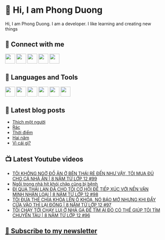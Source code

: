 # 👋 Hi, I am Phong Duong

Hi, I am Phong Duong. I am a developer. I like learning and creating new things

## 🔗 Connect with me
[<img height="32" width="32" src="https://cdn.jsdelivr.net/npm/simple-icons@v3/icons/youtube.svg" />](https://www.youtube.com/channel/UCXykqt3V2-9bYXKWZRcH0rA)
[<img height="32" width="32" src="https://cdn.jsdelivr.net/npm/simple-icons@v3/icons/instagram.svg" />](https://www.instagram.com/phongduonglh)
[<img height="32" width="32" src="https://cdn.jsdelivr.net/npm/simple-icons@v3/icons/twitter.svg" />](https://twitter.com/phongduonglh)
[<img height="32" width="32" src="https://cdn.jsdelivr.net/npm/simple-icons@v3/icons/facebook.svg" />](https://www.facebook.com/phongduonglh)
[<img height="32" width="32" src="https://cdn.jsdelivr.net/npm/simple-icons@v3/icons/linkedin.svg" />](https://www.linkedin.com/in/phongduonglh)

## 🧰 Languages and Tools

[<img height="32" width="32" src="https://cdn.jsdelivr.net/npm/simple-icons@v3/icons/javascript.svg" />](javascript)
[<img height="32" width="32" src="https://cdn.jsdelivr.net/npm/simple-icons@v3/icons/html5.svg" />](html5)
[<img height="32" width="32" src="https://cdn.jsdelivr.net/npm/simple-icons@v3/icons/css3.svg" />](css3)
[<img height="32" width="32" src="https://cdn.jsdelivr.net/npm/simple-icons@v3/icons/node-dot-js.svg" />](nodejs)
[<img height="32" width="32" src="https://cdn.jsdelivr.net/npm/simple-icons@v3/icons/react.svg" />](react)
[<img height="32" width="32" src="https://cdn.jsdelivr.net/npm/simple-icons@v3/icons/vue-dot-js.svg" />](vue)

## 📝 Latest blog posts

<!-- BLOG-POST-LIST:START -->
- [Thích một người](https://phongduong.dev/blog/2021/08/thich-mot-nguoi/)
- [Rác](https://phongduong.dev/blog/2021/08/rac/)
- [Thời điểm](https://phongduong.dev/blog/2021/08/thoi-diem/)
- [Hai năm](https://phongduong.dev/blog/2021/08/hai-nam/)
- [Vì cái gì?](https://phongduong.dev/blog/2021/08/vi-cai-gi/)
<!-- BLOG-POST-LIST:END -->

## 📺 Latest Youtube videos

<!-- YOUTUBE-VIDEO-LIST:START -->
- [TÔI KHÔNG NGỜ ĐỒ ĂN Ở BÊN THÁI RẺ ĐẾN NHƯ VẬY, TÔI MUA ĐỦ CHO CẢ NHÀ ĂN | 8 NĂM TỪ LỚP 12 #99](https://www.youtube.com/watch?v=XL-DbU4oPrU)
- [Ngồi trong nhà hít khói chặp cũng bị bệnh](https://www.youtube.com/watch?v=mbwRQbd33oM)
- [ĐI QUA THÁI LAN ĐÃ CHO TÔI CƠ HỘI ĐỂ TIẾP XÚC VỚI NỀN VĂN MINH NHÂN LOẠI | 8 NĂM TỪ LỚP 12 #98](https://www.youtube.com/watch?v=0BoO1tK4okU)
- [TÔI ĐƯA THẺ CHÌA KHÓA LÊN Ổ KHÓA, NÓ BÁO MỞ NHƯNG KHI ĐẨY CỬA VÀO THÌ LẠI ĐÓNG | 8 NĂM TỪ LỚP 12 #97](https://www.youtube.com/watch?v=WKHC8PXOSUw)
- [TÔI CHẠY TỚI CHẠY LUI Ở NHÀ GA ĐỂ TÌM AI ĐÓ CÓ THỂ GIÚP TÔI TÌM CHUYẾN TÀU | 8 NĂM TỪ LỚP 12 #96](https://www.youtube.com/watch?v=CcmCdKEF-Xk)
<!-- YOUTUBE-VIDEO-LIST:END -->

## [💌 Subscribe to my newsletter](https://koogio.substack.com/)
